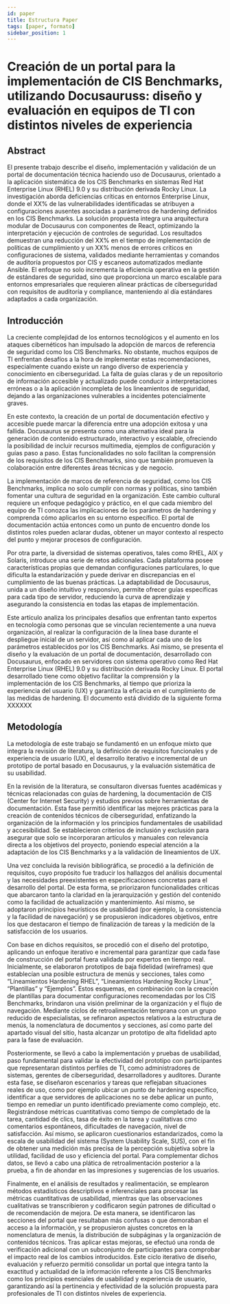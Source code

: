 ```yaml
---
id: paper
title: Estructura Paper
tags: [paper, formato]
sidebar_position: 1
---
```



# Creación de un portal para la implementación de CIS Benchmarks, utilizando Docusauruss: diseño y evaluación en equipos de TI con distintos niveles de experiencia

## Abstract

El presente trabajo describe el diseño, implementación y validación de un portal de documentación técnica haciendo uso de Docusaurus, orientado a la aplicación sistemática de los CIS Benchmarks en sistemas Red Hat Enterprise Linux (RHEL) 9.0 y su distribución derivada Rocky Linux. La investigación aborda deficiencias críticas en entornos Enterprise Linux, donde el XX% de las vulnerabilidades identificadas se atribuyen a configuraciones ausentes asociadas a parámetros de hardening definidos en los CIS Benchmarks. La solución propuesta integra una arquitectura modular de Docusaurus con componentes de React, optimizando la interpretación y ejecución de controles de seguridad. Los resultados demuestran una reducción del XX% en el tiempo de implementación de políticas de cumplimiento y un XX% menos de errores críticos en configuraciones de sistema, validados mediante herramientas y comandos de auditoría propuestos por CIS y escaneos automatizados mediante Ansible. El enfoque no solo incrementa la eficiencia operativa en la gestión de estándares de seguridad, sino que proporciona un marco escalable para entornos empresariales que requieren alinear prácticas de ciberseguridad con requisitos de auditoría y compliance, manteniendo al día estándares adaptados a cada organización.

## Introducción

La creciente complejidad de los entornos tecnológicos y el aumento en los ataques cibernéticos han impulsado la adopción de marcos de referencia de seguridad como los CIS Benchmarks. No obstante, muchos equipos de TI enfrentan desafíos a la hora de implementar estas recomendaciones, especialmente cuando existe un rango diverso de experiencia y conocimiento en ciberseguridad. La falta de guías claras y de un repositorio de información accesible y actualizado puede conducir a interpretaciones erróneas o a la aplicación incompleta de los lineamientos de seguridad, dejando a las organizaciones vulnerables a incidentes potencialmente graves.

En este contexto, la creación de un portal de documentación efectivo y accesible puede marcar la diferencia entre una adopción exitosa y una fallida. Docusaurus se presenta como una alternativa ideal para la generación de contenido estructurado, interactivo y escalable, ofreciendo la posibilidad de incluir recursos multimedia, ejemplos de configuración y guías paso a paso. Estas funcionalidades no solo facilitan la comprensión de los requisitos de los CIS Benchmarks, sino que también promueven la colaboración entre diferentes áreas técnicas y de negocio.

La implementación de marcos de referencia de seguridad, como los CIS Benchmarks, implica no solo cumplir con normas y políticas, sino también fomentar una cultura de seguridad en la organización. Este cambio cultural requiere un enfoque pedagógico y práctico, en el que cada miembro del equipo de TI conozca las implicaciones de los parámetros de hardening y comprenda cómo aplicarlos en su entorno específico. El portal de documentación actúa entonces como un punto de encuentro donde los distintos roles pueden aclarar dudas, obtener un mayor contexto al respecto del punto y mejorar procesos de configuración.

Por otra parte, la diversidad de sistemas operativos, tales como RHEL, AIX y Solaris, introduce una serie de retos adicionales. Cada plataforma posee características propias que demandan configuraciones particulares, lo que dificulta la estandarización y puede derivar en discrepancias en el cumplimiento de las buenas prácticas. La adaptabilidad de Docusaurus, unida a un diseño intuitivo y responsivo, permite ofrecer guías específicas para cada tipo de servidor, reduciendo la curva de aprendizaje y asegurando la consistencia en todas las etapas de implementación.

Este artículo analiza los principales desafíos que enfrentan tanto expertos en tecnología como personas que se vinculan recientemente a una nueva organización, al realizar la configuración de la línea base durante el despliegue inicial de un servidor, así como al aplicar cada uno de los parámetros establecidos por los CIS Benchmarks. Así mismo, se presenta el diseño y la evaluación de un portal de documentación, desarrollado con Docusaurus, enfocado en servidores con sistema operativo como Red Hat Enterprise Linux (RHEL) 9.0 y su distribución derivada Rocky Linux. El portal desarrollado tiene como objetivo facilitar la comprensión y la implementación de los CIS Benchmarks, al tiempo que prioriza la experiencia del usuario (UX) y garantiza la eficacia en el cumplimiento de las medidas de hardening.
El documento está dividido de la siguiente forma XXXXXX

## Metodología
La metodología de este trabajo se fundamentó en un enfoque mixto que integra la revisión de literatura, la definición de requisitos funcionales y de experiencia de usuario (UX), el desarrollo iterativo e incremental de un prototipo de portal basado en Docusaurus, y la evaluación sistemática de su usabilidad.

En la revisión de la literatura, se consultaron diversas fuentes académicas y técnicas relacionadas con guías de hardening, la documentación de CIS (Center for Internet Security) y estudios previos sobre herramientas de documentación. Esta fase permitió identificar las mejores prácticas para la creación de contenidos técnicos de ciberseguridad, enfatizando la organización de la información y los principios fundamentales de usabilidad y accesibilidad. Se establecieron criterios de inclusión y exclusión para asegurar que solo se incorporaran artículos y manuales con relevancia directa a los objetivos del proyecto, poniendo especial atención a la adaptación de los CIS Benchmarks y a la validación de lineamientos de UX.

Una vez concluida la revisión bibliográfica, se procedió a la definición de requisitos, cuyo propósito fue traducir los hallazgos del análisis documental y las necesidades preexistentes en especificaciones concretas para el desarrollo del portal. De esta forma, se priorizaron funcionalidades críticas que abarcaron tanto la claridad en la jerarquización y gestión del contenido como la facilidad de actualización y mantenimiento. Así mismo, se adoptaron principios heurísticos de usabilidad (por ejemplo, la consistencia y la facilidad de navegación) y se propusieron indicadores objetivos, entre los que destacaron el tiempo de finalización de tareas y la medición de la satisfacción de los usuarios.

Con base en dichos requisitos, se procedió con el diseño del prototipo, aplicando un enfoque iterativo e incremental para garantizar que cada fase de construcción del portal fuera validada por expertos en tiempo real. Inicialmente, se elaboraron prototipos de baja fidelidad (wireframes) que establecían una posible estructura de menús y secciones, tales como “Líneamientos Hardening RHEL”, “Lineamientos Hardening Rocky Linux”, “Plantillas” y “Ejemplos”. Estos esquemas, en combinación con la creación de plantillas para documentar configuraciones recomendadas por los CIS Benchmarks, brindaron una visión preliminar de la organización y el flujo de navegación. Mediante ciclos de retroalimentación temprana con un grupo reducido de especialistas, se refinaron aspectos relativos a la estructura de menús, la nomenclatura de documentos y secciones, así como parte del apartado visual del sitio, hasta alcanzar un prototipo de alta fidelidad apto para la fase de evaluación.

Posteriormente, se llevó a cabo la implementación y pruebas de usabilidad, paso fundamental para validar la efectividad del prototipo con participantes que representaran distintos perfiles de TI, como administradores de sistemas, gerentes de ciberseguridad, desarrolladores y auditores. Durante esta fase, se diseñaron escenarios y tareas que reflejaban situaciones reales de uso, como por ejemplo ubicar un punto de hardening específico, identificar a que servidores de aplicaciones no se debe aplicar un punto, tiempo en remediar un punto identificado previamente como complejo, etc. Registrándose métricas cuantitativas como tiempo de completado de la tarea, cantidad de clics, tasa de éxito en la tarea y cualitativas cmo comentarios espontáneos, dificultades de navegación, nivel de satisfacción. Así mismo, se aplicaron cuestionarios estandarizados, como la escala de usabilidad del sistema (System Usability Scale, SUS), con el fin de obtener una medición más precisa de la percepción subjetiva sobre la utilidad, facilidad de uso y eficiencia del portal. Para complementar dichos datos, se llevó a cabo una plática de retroalimentación posterior a la prueba, a fin de ahondar en las impresiones y sugerencias de los usuarios.

Finalmente, en el análisis de resultados y realimentación, se emplearon métodos estadísticos descriptivos e inferenciales para procesar las métricas cuantitativas de usabilidad, mientras que las observaciones cualitativas se transcribieron y codificaron según patrones de dificultad o de recomendación de mejora. De esta manera, se identificaron las secciones del portal que resultaban más confusas o que demoraban el acceso a la información, y se propusieron ajustes concretos en la nomenclatura de menús, la distribución de subpáginas y la organización de contenidos técnicos. Tras aplicar estas mejoras, se efectuó una ronda de verificación adicional con un subconjunto de participantes para comprobar el impacto real de los cambios introducidos. Este ciclo iterativo de diseño, evaluación y refuerzo permitió consolidar un portal que integra tanto la exactitud y actualidad de la información referente a los CIS Benchmarks como los principios esenciales de usabilidad y experiencia de usuario, garantizando así la pertinencia y efectividad de la solución propuesta para profesionales de TI con distintos niveles de experiencia.
